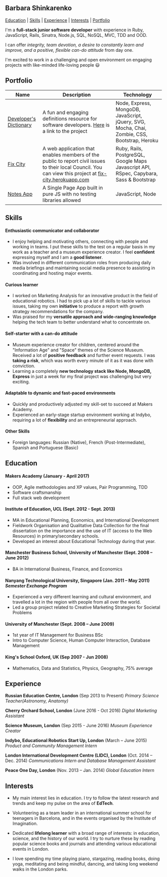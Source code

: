 ## Barbara Shinkarenko

[Education](#education) | [Skills](#skills) | [Experience](#experience) | [Interests](#interests) | [Portfolio](#portfolio)

I'm a **full-stack junior software developer** with experience in Ruby, JavaScript, Rails, Sinatra, Node.js, SQL, NoSQL, MVC, TDD and OOD.

I can offer *integrity, team devotion, a desire to constantly learn and improve, and a positive, flexible can-do attitude* from day one.

I'm excited to work in a challenging and open environment on engaging projects with like-minded life-loving people :smiley:

## Portfolio

|Name |Description|Technology|
| ---	| ---	| ---	|
|[Developer's Dictionary](https://github.com/KatHicks/developers-dictionary)|A fun and engaging definitions resource for software developers. [Here](http://www.developers-dictionary.co.uk) is a link to the project|Node, Express, MongoDB, JavaScript, jQuery, SVG, Mocha, Chai, Zombie, CSS, Bootstrap, Heroku|
|[Fix City](https://github.com/KatHicks/fix-city)|A web application that enables members of the public to report civil issues to their local Council. You can view this project at [fix-city.herokuapp.com](https://fix-city.herokuapp.com/)|Ruby, Rails, PostgreSQL, Google Maps Javascript API, RSpec, Capybara, Sass & Bootstrap|
|[Notes App](https://github.com/rkclark/notes-app-challenge)|A Single Page App built in pure JS with no testing libraries allowed|JavaScript, Node|  

## Skills

#### Enthusiastic communicator and collaborator

- I enjoy helping and motivating others, connecting with people and working in teams. I put these skills to the test on a regular basis in my work as a teacher and a museum experience creator. I feel **confident** expressing myself and I am a **good listener**.
- Was involved in different communication roles from producing daily media briefings and maintaining social media presence to assisting in coordinating and hosting major events.

#### Curious learner

- I worked on Marketing Analysis for an innovative product in the field of educational robotics. I had to pick up a lot of skills to tackle various issues, taking my own **initiative** to produce a report with growth strategy recommendations for the company.
- Was praised for my **versatile approach and wide-ranging knowledge** helping the tech team to better understand what to concentrate on.

#### Self-starter with a can-do attitude

- Museum experience creator for children, centered around the "Information Age" and "Space" themes of the Science Museum. Received a lot of **positive feedback** and further event requests. I was **taking a risk**, which was worth every minute of it as it was done with conviction.
- Learning a completely **new technology stack like Node, MongoDB, Express** in just a week for my final project was challenging but very exciting.

#### Adaptable to dynamic and fast-paced environments

- Quickly and productively adjusted my skill-set to succeed at Makers Academy.
- Experienced an early-stage startup environment working at Indybo, requiring a lot of **flexibility** and an entrepreneurial approach.

#### Other Skills

- Foreign languages: Russian (Native), French (Post-Intermediate),  Spanish and Portuguese (Basic) 	

## Education

#### Makers Academy (January - April 2017)

 - OOP, Agile methodologies and XP values, Pair Programming, TDD
 - Software craftsmanship
 - Full stack web development

#### Institute of Education, UCL (Sept. 2012 - Sept. 2013)

- MA in Educational Planning, Economics, and International Development
- Fieldwork Organisation and Qualitative Data Collection for the final dissertation on the importance and the use of IT (access to the Web Resources) in primary/secondary schools.
- Developed an interest about Educational Technology during that year.

#### Manchester Business School, University of Manchester (Sept. 2008 – June 2012)                                             	       	
- BA in International Business, Finance, and Economics  

#### Nanyang Technological University, Singapore	(Jan. 2011 – May 2011) *Semester Exchange Program*			 	        
- Experienced a very different learning and cultural environment, and travelled a lot in the region with people from all over the world.
- Led a group project related to Creative Marketing Strategies for Societal Problems

#### University of Manchester (Sept. 2008 – June 2009)
- 1st year of IT Management for Business BSc
- Intro to Computer Science, Human Computer Interaction, Database Management

#### King's School Oxford, UK (Sep 2007 - Jun 2008)
- Mathematics, Data and Statistics, Physics, Geography, 75% average

## Experience

**Russian Education Centre, London** (Sep 2013 to Present) *Primary Science Teacher(Astronomy, Anatomy)*  

**Cherry Orchard School, London** (June 2016 - Oct 2016)
*Digital Marketing Assistant*

**Science Museum, London** (Sep 2015 - June 2016)
*Museum Experience Creator*

**Indybo, Educational Robotics Start Up, London** (March – June 2015) *Product and Community Management Intern*

**London International Development Centre (LIDC), London** (Oct. 2014 – Dec. 2014)
*Communications Intern and Database Management Assistant*

**Peace One Day, London** (Nov. 2013 – Jan. 2014)
*Global Education Intern*

## Interests

- My main interest lies in education. I try to follow the latest research and trends and keep my pulse on the area of **EdTech**.

- Volunteering as a team leader in an international summer school for teenagers in Barcelona, and in the events organised by the Institute of Imagination.

- Dedicated **lifelong learner** with a broad range of interests: in education, science, and the history of our world. I try to nurture these by reading popular science books and journals and attending various educational events in London.

-	I love spending my time playing piano, stargazing, reading books, doing yoga, meditating and being mindful, dancing, and taking long weekend walks in the London parks.
